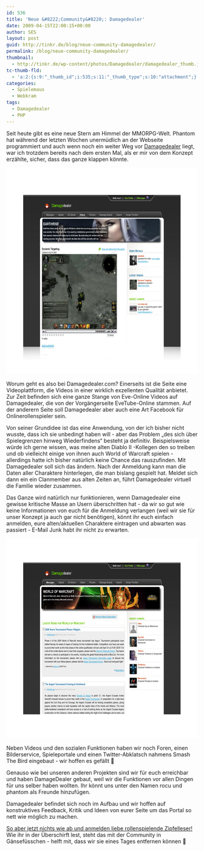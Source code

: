 ```yaml
---
id: 536
title: 'Neue &#8222;Community&#8220;: Damagedealer'
date: 2009-04-15T22:00:15+00:00
author: SES
layout: post
guid: http://tinkr.de/blog/neue-community-damagedealer/
permalink: /blog/neue-community-damagedealer/
thumbnail:
  - http://tinkr.de/wp-content/photos/Damagedealer/damagedealer_thumb.jpg
tc-thumb-fld:
  - 'a:2:{s:9:"_thumb_id";i:535;s:11:"_thumb_type";s:10:"attachment";}'
categories:
  - Spielemaus
  - Webkram
tags:
  - Damagedealer
  - PHP
---
```

Seit heute gibt es eine neue Stern am Himmel der MMORPG-Welt. Phantom hat während der letzten Wochen unermüdlich an der Webseite programmiert und auch wenn noch ein weiter Weg vor <a href="http://www.damagedealer.de/" target="_blank">Damagedealer</a> liegt, war ich trotzdem bereits nach dem ersten Mal, als er mir von dem Konzept erzählte, sicher, dass das ganze klappen könnte.

<img loading="lazy" src="/assets/2009/04/damagedealer01.png" width="716" height="544" alt="damagedealer01.png" />

Worum geht es also bei Damagedealer.com? Einerseits ist die Seite eine Videoplattform, die Videos in einer wirklich exzellenten Qualität anbietet. Zur Zeit befinden sich eine ganze Stange von Eve-Online Videos auf Damagedealer, die von der Vorgängerseite EveTube-Online stammen. Auf der anderern Seite soll Damagedealer aber auch eine Art Facebook für Onlinerollenspieler sein.

Von seiner Grundidee ist das eine Anwendung, von der ich bisher nicht wusste, dass ich sie unbedingt haben will - aber das Problem &#8222;des sich über Spielegrenzen hinweg Wiederfindens&#8220; besteht ja definitiv. Beispielsweise würde ich gerne wissen, was meine alten Diablo II -Kollegen den so treiben und ob vielleicht einige von ihnen auch World of Warcraft spielen - allerdings hatte ich bisher natürlich keine Chance das rauszufinden. Mit Damagedealer soll sich das ändern. Nach der Anmeldung kann man die Daten aller Charaktere hinterlegen, die man bislang gespielt hat. Meldet sich dann ein ein Clanmember aus alten Zeiten an, führt Damagedealer virtuell die Familie wieder zusammen.

Das Ganze wird natürlich nur funktionieren, wenn Damagedealer eine gewisse kritische Masse an Usern überschritten hat - da wir so gut wie keine Informationen von euch für die Anmeldung verlangen (weil wir sie für unser Konzept ja auch gar nicht benötigen), könnt ihr euch einfach anmelden, eure alten/aktuellen Charaktere eintragen und abwarten was passiert - E-Mail Junk habt ihr nicht zu erwarten.

<img loading="lazy" src="/assets/2009/04/damagedealer02.png" width="716" height="527" alt="damagedealer02.png" />

Neben Videos und den sozialen Funktionen haben wir noch Foren, einen Bilderservice, Spieleportale und einen Twitter-Abklatsch nahmens Smash The Bird eingebaut - wir hoffen es gefällt 🙂

Genauso wie bei unseren anderen Projekten sind wir für euch erreichbar und haben DamageDealer gebaut, weil wir die Funktionen vor allen Dingen für uns selber haben wollten. Ihr könnt uns unter den Namen rocu und phantom als Freunde hinzufügen.

Damagedealer befindet sich noch im Aufbau und wir hoffen auf konstruktives Feedback, Kritik und Ideen von eurer Seite um das Portal so nett wie möglich zu machen.

<a href="http://www.damagedealer.de/" target="_blank">So aber jetzt nichts wie ab und anmelden liebe rollenspielende Zipfelleser!</a> Wie ihr in der Überschirft lest, steht das mit der Community in Gänsefüsschen - helft mit, dass wir sie eines Tages entfernen können 🙂

